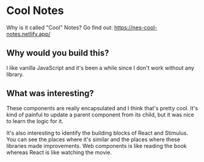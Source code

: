 # Cool Notes
Why is it called "Cool" Notes? Go find out: https://nes-cool-notes.netlify.app/

## Why would you build this?
I like vanilla JavaScript and it's been a while since I don't work without any library.

## What was interesting?
These components are really encapsulated and I think that's pretty cool. It's kind of painful to update a parent component from its child, but it was nice to learn the logic for it.

It's also interesting to identify the building blocks of React and Stimulus. You can see the places where it's similar and the places where these libraries made improvements. Web components is like reading the book whereas React is like watching the movie.
